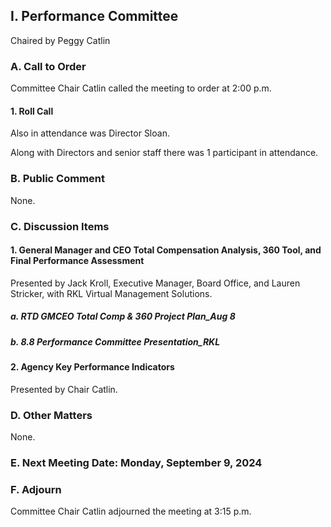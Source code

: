 ## I. Performance Committee

Chaired by Peggy Catlin

### A. Call to Order

Committee Chair Catlin called the meeting to order at 2:00 p.m.

#### 1. Roll Call

Also in attendance was Director Sloan.

Along with Directors and senior staff there was 1 participant in attendance.

### B. Public Comment

None.

### C. Discussion Items

#### 1. General Manager and CEO Total Compensation Analysis, 360 Tool, and Final Performance Assessment

Presented by Jack Kroll, Executive Manager, Board Office, and Lauren Stricker, with RKL Virtual Management Solutions.

##### a. RTD GMCEO Total Comp & 360 Project Plan_Aug 8

##### b. 8.8 Performance Committee Presentation_RKL

#### 2. Agency Key Performance Indicators

Presented by Chair Catlin.

### D. Other Matters

None.

### E. Next Meeting Date: Monday, September 9, 2024

### F. Adjourn

Committee Chair Catlin adjourned the meeting at 3:15 p.m.